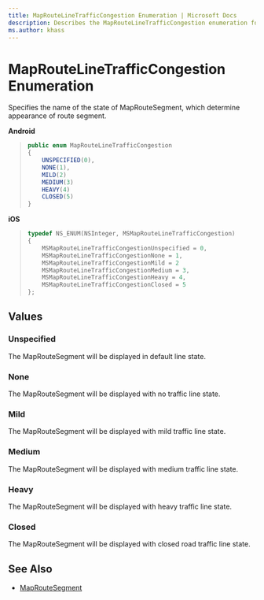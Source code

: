 ```yaml
---
title: MapRouteLineTrafficCongestion Enumeration | Microsoft Docs
description: Describes the MapRouteLineTrafficCongestion enumeration for Android and iOS and provides the enumeration's values and additional references.
ms.author: khass
---
```


# MapRouteLineTrafficCongestion Enumeration

Specifies the name of the state of MapRouteSegment, which determine appearance of route segment.

**Android**

>```java
> public enum MapRouteLineTrafficCongestion
> {
>     UNSPECIFIED(0),
>     NONE(1),
>     MILD(2)
>     MEDIUM(3)
>     HEAVY(4)
>     CLOSED(5)
> }
>```

**iOS**

>```objectivec
> typedef NS_ENUM(NSInteger, MSMapRouteLineTrafficCongestion)
> {
>     MSMapRouteLineTrafficCongestionUnspecified = 0,
>     MSMapRouteLineTrafficCongestionNone = 1,
>     MSMapRouteLineTrafficCongestionMild = 2
>     MSMapRouteLineTrafficCongestionMedium = 3,
>     MSMapRouteLineTrafficCongestionHeavy = 4,
>     MSMapRouteLineTrafficCongestionClosed = 5
> };
>```

## Values

### Unspecified

The MapRouteSegment will be displayed in default line state.

### None

The MapRouteSegment will be displayed with no traffic line state.

### Mild

The MapRouteSegment will be displayed with mild traffic line state.

### Medium

The MapRouteSegment will be displayed with medium traffic line state.

### Heavy

The MapRouteSegment will be displayed with heavy traffic line state.

### Closed

The MapRouteSegment will be displayed with closed road traffic line state.

## See Also

* [MapRouteSegment](MapRouteSegment-class.md)